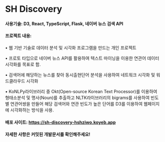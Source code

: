 # SH Discovery

#### 사용기술: D3, React, TypeScript, Flask, 네이버 뉴스 검색 API

#### 프로젝트 내용:
• 웹 기반 기술로 데이터 분석 및 시각화 프로그램을 만드는 개인 프로젝트

• 프로토 타입으로 네이버 뉴스 API를 활용하여 텍스트 마이닝을 이용한 연관어 데이터 시각화를 목표로 함.

• 검색어에 해당하는 뉴스를 찾아 동시출현단어 분석을 사용하여 네트워크 시각화 및 워드클라우드 시각화

• KoNLPy라이브러리 중 Okt(Open-source Korean Text Processor)를 이용하여 형태소분석 및 명사(Noun)를 추출하고 NLTK라이브러리의 bigrams를 사용하여 빈도별 연관어쌍을 만들어 해당 검색어와 연관 빈도가 높은 단어를 D3를 이용하여 웹페이지에 시각화하는 방식을 사용.

#### 배포 사이트: https://sh-discovery-hshziwo.koyeb.app

#### 자세한 사항은 커밋된 개발문서를 확인해주세요!